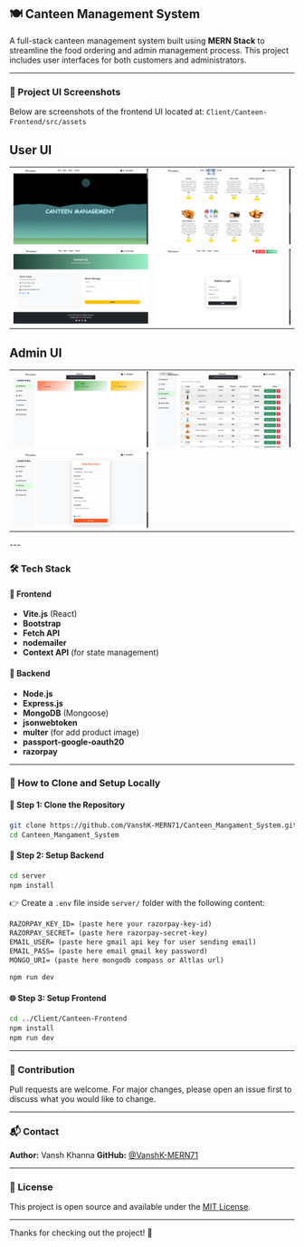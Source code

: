  ## 🍽️ Canteen Management System

A full-stack canteen management system built using **MERN Stack** to streamline the food ordering and admin management process. This project includes user interfaces for both customers and administrators.

---

### 📸 Project UI Screenshots

Below are screenshots of the frontend UI located at:
`Client/Canteen-Frontend/src/assets`

 <h2>User UI</h2>

<table>
  <tr>
    <td><img src="https://github.com/VanshK-MERN71/Canteen_Mangament_System/blob/main/Client/Canteen-Frontend/src/assets/Screenshot%202025-06-06%20124016.png" width="100%"/></td>
    <td><img src="https://github.com/VanshK-MERN71/Canteen_Mangament_System/blob/main/Client/Canteen-Frontend/src/assets/Screenshot%202025-06-06%20124100.png" width="100%"/></td>
  </tr>
  <tr>
    <td><img src="https://github.com/VanshK-MERN71/Canteen_Mangament_System/blob/main/Client/Canteen-Frontend/src/assets/Screenshot%202025-06-06%20124217.png" width="100%"/></td>
    <td><img src="https://github.com/VanshK-MERN71/Canteen_Mangament_System/blob/main/Client/Canteen-Frontend/src/assets/Screenshot%202025-06-06%20124239.png" width="100%"/></td>
  </tr>
</table>

<h2>Admin UI</h2>

<table>
  <tr>
    <td><img src="https://github.com/VanshK-MERN71/Canteen_Mangament_System/blob/main/Client/Canteen-Frontend/src/assets/Screenshot%202025-06-06%20124852.png" width="100%"/></td>
    <td><img src="https://github.com/VanshK-MERN71/Canteen_Mangament_System/blob/main/Client/Canteen-Frontend/src/assets/Screenshot%202025-06-06%20124942.png" width="100%"/></td>
  </tr>
  <tr>
    <td><img src="https://github.com/VanshK-MERN71/Canteen_Mangament_System/blob/main/Client/Canteen-Frontend/src/assets/Screenshot%202025-06-06%20125000.png" width="100%"/></td>
  </tr>
</table>
---

### 🛠️ Tech Stack

#### 🔷 Frontend

- **Vite.js** (React)
- **Bootstrap**
- **Fetch API**
- **nodemailer**
- **Context API** (for state management)

#### 🔶 Backend

- **Node.js**
- **Express.js**
- **MongoDB** (Mongoose)
- **jsonwebtoken**
- **multer** (for add product image)
- **passport-google-oauth20**
- **razorpay**

---

### 🔧 How to Clone and Setup Locally

#### 📁 Step 1: Clone the Repository

```bash
git clone https://github.com/VanshK-MERN71/Canteen_Mangament_System.git
cd Canteen_Mangament_System
```

#### 🚀 Step 2: Setup Backend

```bash
cd server
npm install
```

👉 Create a `.env` file inside `server/` folder with the following content:

```
RAZORPAY_KEY_ID= (paste here your razorpay-key-id)
RAZORPAY_SECRET= (paste here razorpay-secret-key)
EMAIL_USER= (paste here gmail api key for user sending email)
EMAIL_PASS= (paste here email gmail key password)
MONGO_URI= (paste here mongodb compass or Altlas url)
```

```bash
npm run dev
```

#### 🌐 Step 3: Setup Frontend

```bash
cd ../Client/Canteen-Frontend
npm install
npm run dev
```

---

### 🤝 Contribution

Pull requests are welcome. For major changes, please open an issue first to discuss what you would like to change.

---

### 📬 Contact

**Author:** Vansh Khanna
**GitHub:** [@VanshK-MERN71](https://github.com/VanshK-MERN71)

---

### 📄 License

This project is open source and available under the [MIT License](LICENSE).

---

Thanks for checking out the project! 🙌
